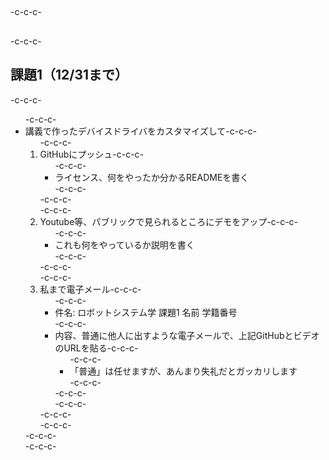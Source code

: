 <h2></h2>-c-c-c-<h2></h2>-c-c-c-<h2>課題1（12/31まで）</h2>-c-c-c-<ul>-c-c-c- 	<li>講義で作ったデバイスドライバをカスタマイズして-c-c-c-<ol>-c-c-c- 	<li>GitHubにプッシュ-c-c-c-<ul>-c-c-c- 	<li>ライセンス、何をやったか分かるREADMEを書く</li>-c-c-c-</ul>-c-c-c-</li>-c-c-c- 	<li>Youtube等、パブリックで見られるところにデモをアップ-c-c-c-<ul>-c-c-c- 	<li>これも何をやっているか説明を書く</li>-c-c-c-</ul>-c-c-c-</li>-c-c-c- 	<li>私まで電子メール-c-c-c-<ul>-c-c-c- 	<li>件名: ロボットシステム学 課題1 名前 学籍番号</li>-c-c-c- 	<li>内容、普通に他人に出すような電子メールで、上記GitHubとビデオのURLを貼る-c-c-c-<ul>-c-c-c- 	<li>「普通」は任せますが、あんまり失礼だとガッカリします</li>-c-c-c-</ul>-c-c-c-</li>-c-c-c-</ul>-c-c-c-</li>-c-c-c-</ol>-c-c-c-</li>-c-c-c-</ul>
